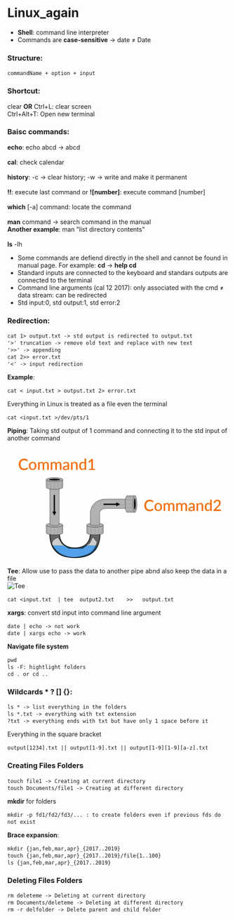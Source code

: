 # Linux_again
- **Shell**: command line interpreter<br>
- Commands are **case-sensitive** -> date ≠ Date
### **Structure**:

    commandName + option + input
  
### **Shortcut**:
clear **OR** Ctrl+L: clear screen<br>
Ctrl+Alt+T: Open new terminal

### **Baisc commands**:
**echo**: echo abcd -> abcd<br><br>
**cal**: check calendar<br><br>
**history**: -c -> clear history; -w -> write and make it permanent<br><br>
**!!**: execute last command or **![number]**: execute command [number]<br><br>
**which** [-a] command: locate the command<br><br>
**man** command -> search command in the manual<br>
**Another example**: man "list directory contents"<br><br>
**ls** -lh
+ Some commands are defiend directly in the shell and cannot be found in manual page. For example: **cd** -> **help cd**
+ Standard inputs are connected to the keyboard and standars outputs are connected to the terminal
+ Command line arguments (cal 12 2017): only associated with the cmd ≠ data stream: can be redirected
+ Std input:0, std output:1, std error:2<br>

### **Redirection**:

    cat 1> output.txt -> std output is redirected to output.txt
    '>' truncation -> remove old text and replace with new text
    '>>' -> appending
    cat 2>> error.txt
    '<' -> input redirection
    
**Example**:

    cat < input.txt > output.txt 2> error.txt

Everything in Linux is treated as a file even the terminal

    cat <input.txt >/dev/pts/1
    
**Piping**: Taking std output of 1 command and connecting it to the std input of another command
![Piping](https://github.com/hyhung12/Linux_again/blob/main/piping.PNG)<br>
**Tee**: Allow use to pass the data to another pipe abnd also keep the data in a file<br>
![Tee](https://upload.wikimedia.org/wikipedia/commons/thumb/2/24/Tee.svg/400px-Tee.svg.png)

    cat <input.txt  | tee  output2.txt    >>   output.txt
**xargs**: convert std input into command line argument

    date | echo -> not work
    date | xargs echo -> work
    
**Navigate file system**

    pwd
    ls -F: hightlight folders
    cd . or cd ..

### **Wildcards * ? [] {}**:

    ls * -> list everything in the folders
    ls *.txt -> everything with txt extension
    ?txt -> everything ends with txt but have only 1 space before it
    
Everything in the square bracket

    output[1234].txt || output[1-9].txt || output[1-9][1-9][a-z].txt

### **Creating Files  Folders**

    touch file1 -> Creating at current directory
    touch Documents/file1 -> Creating at different directory
    
**mkdir** for folders

    mkdir -p fd1/fd2/fd3/... : to create folders even if previous fds do not exist
    
**Brace expansion**:

    mkdir {jan,feb,mar,apr}_{2017..2019}
    touch {jan,feb,mar,apr}_{2017..2019}/file{1..100}
    ls {jan,feb,mar,apr}_{2017..2019}
    
### **Deleting Files Folders**

    rm deleteme -> Deleting at current directory
    rm Documents/deleteme -> Deleting at different directory
    rm -r delfolder -> Delete parent and child folder

